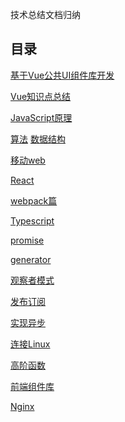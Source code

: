 <!--
 * @Author: DaiLinBo
 * @Date: 2019-08-04 23:50:40
 * @LastEditTime: 2021-04-08 16:51:44
 * @LastEditors: Aiden
 * @Description: 
 -->

技术总结文档归纳
## 目录

  [基于Vue公共UI组件库开发](docs/vue-library.md)

  [Vue知识点总结](docs/vue.md)

  [JavaScript原理](docs/javascript.md)

  [算法](docs/arithmetic.md)
  [数据结构](docs/data-structure.md)

 [移动web](docs/mobile-web.md)

 [React](docs/react.md)

 [webpack篇](docs/webpack.md)

 [Typescript](docs/typescript.md)

 [promise](docs/promise.md)

 [generator](docs/generator.md)

 [观察者模式](docs/observer.md)

 [发布订阅](docs/publish-subscribe.md)

 [实现异步](docs/asynchronous.md)

 [连接Linux](docs/connect.md)

 [高阶函数](docs/highFun.md)

 [前端组件库](docs/libraries.md)

 [Nginx](docs/nginx.md)
